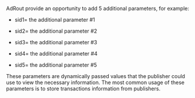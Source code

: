 
AdRout provide an opportunity to add 5 additional parameters, for example:

*	sid1= the additional parameter #1

*	sid2= the additional parameter #2

*	sid3= the additional parameter #3

*	sid4= the additional parameter #4

*	sid5= the additional parameter #5

These parameters are dynamically passed values that the publisher could use to view the necessary information. The most common usage of these parameters is to store transactions information from publishers. 
